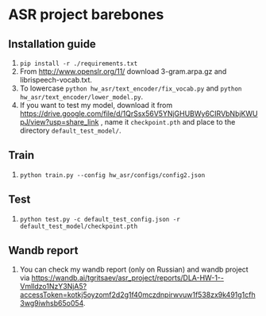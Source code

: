 # ASR project barebones

## Installation guide

1. `pip install -r ./requirements.txt`
2. From http://www.openslr.org/11/ download 3-gram.arpa.gz and librispeech-vocab.txt.
3. To lowercase `python hw_asr/text_encoder/fix_vocab.py` and `python hw_asr/text_encoder/lower_model.py`.
4. If you want to test my model, download it from https://drive.google.com/file/d/1QrSsx56V5YNjGHUBWy6CIRVbNbjKWUpJ/view?usp=share_link , name it `checkpoint.pth` and place to the directory `default_test_model/`.

## Train

1. `python train.py --config hw_asr/configs/config2.json`

## Test

1. `python test.py -c default_test_config.json -r default_test_model/checkpoint.pth`

## Wandb report

1. You can check my wandb report (only on Russian) and wandb project via https://wandb.ai/tgritsaev/asr_project/reports/DLA-HW-1--Vmlldzo1NzY3NjA5?accessToken=kotkj5oyzomf2d2g1f40mczdnpirwvuw1f538zx9k491g1cfh3wg9iwhsb65o054.

